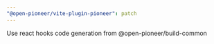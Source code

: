 ```yaml
---
"@open-pioneer/vite-plugin-pioneer": patch
---
```


Use react hooks code generation from @open-pioneer/build-common
